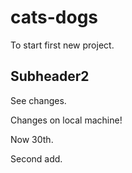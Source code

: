 # cats-dogs

To start first new project.


## Subheader2

See changes.

Changes on local machine!

Now 30th.

Second add.

